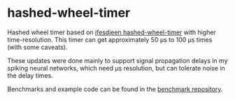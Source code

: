 # hashed-wheel-timer

Hashed wheel timer based on [ifesdjeen hashed-wheel-timer](https://github.com/ifesdjeen/hashed-wheel-timer) with
higher time-resolution. This timer can get approximately 50 µs to 100 µs times (with some caveats).

These updates were done mainly to support signal propagation delays in my spiking neural networks, which need µs 
resolution, but can tolerate noise in the delay times.

Benchmarks and example code can be found in the [benchmark repository](https://github.com/robphilipp/hashed-wheel-timer-benchmarks).